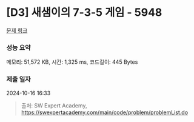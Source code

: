 # [D3] 새샘이의 7-3-5 게임 - 5948 

[문제 링크](https://swexpertacademy.com/main/code/problem/problemDetail.do?contestProbId=AWZ2IErKCwUDFAUQ) 

### 성능 요약

메모리: 51,572 KB, 시간: 1,325 ms, 코드길이: 445 Bytes

### 제출 일자

2024-10-16 16:33



> 출처: SW Expert Academy, https://swexpertacademy.com/main/code/problem/problemList.do